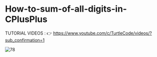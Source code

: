 # How-to-sum-of-all-digits-in-CPlusPlus

TUTORIAL VIDEOS : 👉 https://www.youtube.com/c/TurtleCode/videos/?sub_confirmation=1

![78](https://user-images.githubusercontent.com/85156399/163599623-6d9e5e90-1b9e-4aa4-88b3-2271013b0d21.png)

